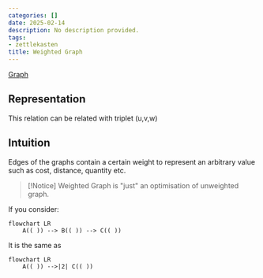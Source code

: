 ```yaml
---
categories: []
date: 2025-02-14
description: No description provided.
tags:
- zettlekasten
title: Weighted Graph
---
```


[Graph](Graph.md)

## Representation

This relation can be related with triplet (u,v,w)

## Intuition

Edges of the graphs contain a certain weight to represent an arbitrary value such as cost, distance, quantity etc.

> [!Notice]
> Weighted Graph is "just" an optimisation of unweighted graph.

If you consider:

```mermaid
flowchart LR
    A(( )) --> B(( )) --> C(( ))
```

It is the same as 

```mermaid
flowchart LR
    A(( )) -->|2| C(( ))
```